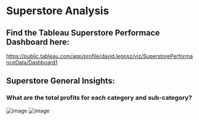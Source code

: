 # Superstore Analysis
## Find the Tableau Superstore Performace Dashboard here: 
https://public.tableau.com/app/profile/david.legosz/viz/SuperstorePerformanceData/Dashboard1

## Superstore General Insights:
### What are the total profits for each category and sub-category?

![image](https://user-images.githubusercontent.com/109626914/184209749-e55b8452-9740-4e29-916e-b888fdb00a25.png)
![image](https://user-images.githubusercontent.com/109626914/184209700-ce6c46b5-82af-49ad-babd-6e6234fd7688.png)

